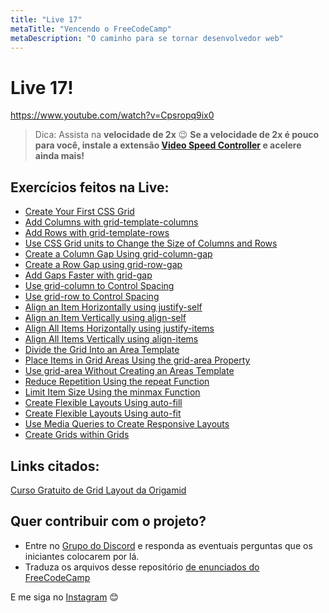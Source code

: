 ```yaml
---
title: "Live 17"
metaTitle: "Vencendo o FreeCodeCamp"
metaDescription: "O caminho para se tornar desenvolvedor web"
---
```


# Live 17!

https://www.youtube.com/watch?v=Cpsropq9ix0

> Dica: Assista na **velocidade de 2x** 😉 **Se a velocidade de 2x é pouco para você, instale a extensão [Video Speed Controller](http://bit.ly/2YjPJn2) e acelere ainda mais!**

## Exercícios feitos na Live: 

-   [Create Your First CSS Grid](https://www.freecodecamp.org/learn/responsive-web-design/css-grid/create-your-first-css-grid)
-   [Add Columns with grid-template-columns](https://www.freecodecamp.org/learn/responsive-web-design/css-grid/add-columns-with-grid-template-columns)
-   [Add Rows with grid-template-rows](https://www.freecodecamp.org/learn/responsive-web-design/css-grid/add-rows-with-grid-template-rows)
-   [Use CSS Grid units to Change the Size of Columns and Rows](https://www.freecodecamp.org/learn/responsive-web-design/css-grid/use-css-grid-units-to-change-the-size-of-columns-and-rows)
-   [Create a Column Gap Using grid-column-gap](https://www.freecodecamp.org/learn/responsive-web-design/css-grid/create-a-column-gap-using-grid-column-gap)
-   [Create a Row Gap using grid-row-gap](https://www.freecodecamp.org/learn/responsive-web-design/css-grid/create-a-row-gap-using-grid-row-gap)
-   [Add Gaps Faster with grid-gap](https://www.freecodecamp.org/learn/responsive-web-design/css-grid/add-gaps-faster-with-grid-gap)
-   [Use grid-column to Control Spacing](https://www.freecodecamp.org/learn/responsive-web-design/css-grid/use-grid-column-to-control-spacing)
-   [Use grid-row to Control Spacing](https://www.freecodecamp.org/learn/responsive-web-design/css-grid/use-grid-row-to-control-spacing)
-   [Align an Item Horizontally using justify-self](https://www.freecodecamp.org/learn/responsive-web-design/css-grid/align-an-item-horizontally-using-justify-self)
-   [Align an Item Vertically using align-self](https://www.freecodecamp.org/learn/responsive-web-design/css-grid/align-an-item-vertically-using-align-self)
-   [Align All Items Horizontally using justify-items](https://www.freecodecamp.org/learn/responsive-web-design/css-grid/align-all-items-horizontally-using-justify-items)
-   [Align All Items Vertically using align-items](https://www.freecodecamp.org/learn/responsive-web-design/css-grid/align-all-items-vertically-using-align-items)
-   [Divide the Grid Into an Area Template](https://www.freecodecamp.org/learn/responsive-web-design/css-grid/divide-the-grid-into-an-area-template)
-   [Place Items in Grid Areas Using the grid-area Property](https://www.freecodecamp.org/learn/responsive-web-design/css-grid/place-items-in-grid-areas-using-the-grid-area-property)
-   [Use grid-area Without Creating an Areas Template](https://www.freecodecamp.org/learn/responsive-web-design/css-grid/use-grid-area-without-creating-an-areas-template)
-   [Reduce Repetition Using the repeat Function](https://www.freecodecamp.org/learn/responsive-web-design/css-grid/reduce-repetition-using-the-repeat-function)
-   [Limit Item Size Using the minmax Function](https://www.freecodecamp.org/learn/responsive-web-design/css-grid/limit-item-size-using-the-minmax-function)
-   [Create Flexible Layouts Using auto-fill](https://www.freecodecamp.org/learn/responsive-web-design/css-grid/create-flexible-layouts-using-auto-fill)
-   [Create Flexible Layouts Using auto-fit](https://www.freecodecamp.org/learn/responsive-web-design/css-grid/create-flexible-layouts-using-auto-fit)
-   [Use Media Queries to Create Responsive Layouts](https://www.freecodecamp.org/learn/responsive-web-design/css-grid/use-media-queries-to-create-responsive-layouts)
-   [Create Grids within Grids](https://www.freecodecamp.org/learn/responsive-web-design/css-grid/create-grids-within-grids)

## Links citados:

[Curso Gratuito de Grid Layout da Origamid](https://www.origamid.com/curso/css-grid-layout)


## Quer contribuir com o projeto?

- Entre no [Grupo do Discord](https://bit.ly/discord-reativa) e responda as eventuais perguntas que os iniciantes colocarem por lá.
- Traduza os arquivos desse repositório [de enunciados do FreeCodeCamp](https://github.com/reativa/traducao-freecodecamp)

E me siga no [Instagram](http://bit.ly/reativa-insta) 😊
